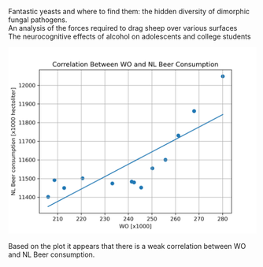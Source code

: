 Fantastic yeasts and where to find them: the hidden diversity of dimorphic fungal pathogens.\
An analysis of the forces required to drag sheep over various surfaces\
The neurocognitive effects of alcohol on adolescents and college students

![](correlation_plot.png)

Based on the plot it appears that there is a weak correlation between WO and NL Beer consumption.

